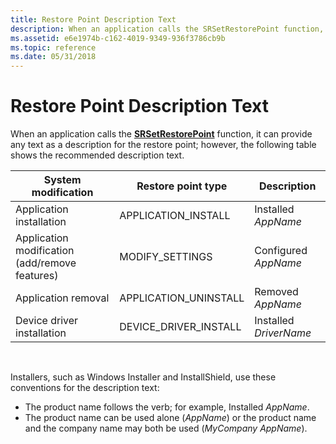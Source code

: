 ```yaml
---
title: Restore Point Description Text
description: When an application calls the SRSetRestorePoint function, it can provide any text as a description for the restore point; however, the following table shows the recommended description text.
ms.assetid: e6e1974b-c162-4019-9349-936f3786cb9b
ms.topic: reference
ms.date: 05/31/2018
---
```


# Restore Point Description Text

When an application calls the [**SRSetRestorePoint**](/windows/desktop/api/SRRestorePtAPI/nf-srrestoreptapi-srsetrestorepointa) function, it can provide any text as a description for the restore point; however, the following table shows the recommended description text.



| System modification                            | Restore point type      | Description            |
|------------------------------------------------|-------------------------|------------------------|
| Application installation                       | APPLICATION\_INSTALL    | Installed *AppName*    |
| Application modification (add/remove features) | MODIFY\_SETTINGS        | Configured *AppName*   |
| Application removal                            | APPLICATION\_UNINSTALL  | Removed *AppName*      |
| Device driver installation                     | DEVICE\_DRIVER\_INSTALL | Installed *DriverName* |



 

Installers, such as Windows Installer and InstallShield, use these conventions for the description text:

-   The product name follows the verb; for example, Installed *AppName*.
-   The product name can be used alone (*AppName*) or the product name and the company name may both be used (*MyCompany AppName*).

 

 




